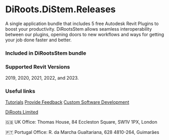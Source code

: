 # DiRoots.DiStem.Releases

A single application bundle that includes 5 free Autodesk Revit Plugins to boost your productivity. 
DiRootsStem allows seamless interoperability between our plugins, opening doors to new workflows and ways for getting your job done faster and better.

### Included in DiRootsStem bundle

### Supported Revit Versions
2019, 2020, 2021, 2022, and 2023.

### Useful links
[Tutorials](https://diroots.com/)
[Provide Feedback](https://diroots.com/)
[Custom Software Development](https://diroots.com/)

[DiRoots Limited](https://diroots.com/) 

🇬🇧 UK Office:
Thomas House,
84 Eccleston Square,
SW1V 1PX, London

🇵🇹 Portugal Office:
R. da Marcha Gualtariana, 628
4810-264, Guimarães
